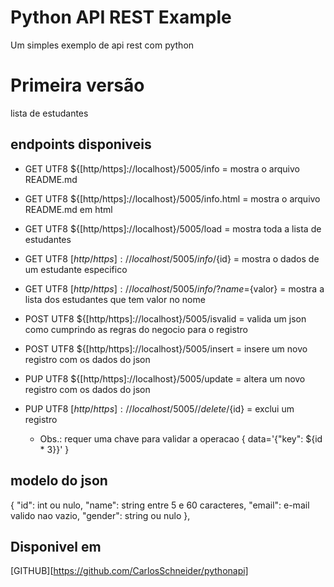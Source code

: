 

# Python API REST Example

Um simples exemplo de api rest com python

# Primeira versão

lista de estudantes

## endpoints disponiveis 
* GET UTF8 ${[http/https]://localhost}/5005/info   = mostra o arquivo README.md
* GET UTF8 ${[http/https]://localhost}/5005/info.html   = mostra o arquivo README.md em html

* GET UTF8 ${[http/https]://localhost}/5005/load   = mostra toda a lista de estudantes
* GET UTF8 ${[http/https]://localhost}/5005/info/${id}   = mostra o dados de um estudante especifico
* GET UTF8 ${[http/https]://localhost}/5005/info/?name=${valor}   = mostra a lista dos estudantes que tem valor no nome

* POST UTF8 ${[http/https]://localhost}/5005/isvalid  = valida um json como cumprindo as regras do negocio para o registro

* POST UTF8 ${[http/https]://localhost}/5005/insert  = insere um novo registro com os dados do json

* PUP UTF8 ${[http/https]://localhost}/5005/update  = altera um novo registro com os dados do json

* PUP UTF8 ${[http/https]://localhost}/5005//delete/${id} = exclui um registro
  - Obs.: requer uma chave para validar a operacao { data='{"key": ${id * 3}}' }


## modelo do json 
  {
    "id": int ou nulo,
    "name": string entre 5 e 60 caracteres,
    "email": e-mail valido nao vazio,
    "gender": string ou nulo
  }, 


## Disponivel em 

[GITHUB][https://github.com/CarlosSchneider/pythonapi]


